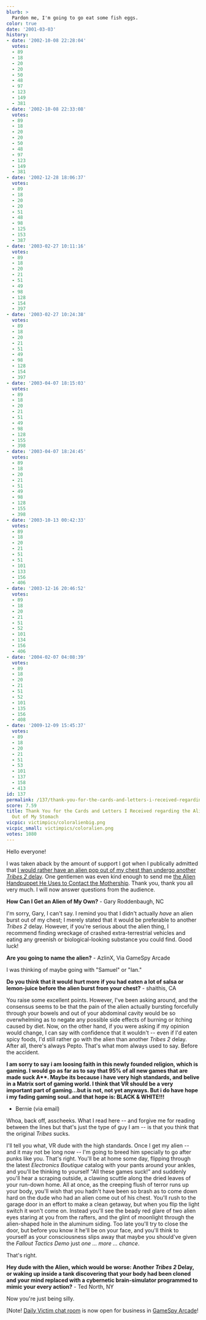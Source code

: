 ```yaml
---
blurb: >
  Pardon me, I'm going to go eat some fish eggs.
color: true
date: '2001-03-03'
history:
- date: '2002-10-08 22:28:04'
  votes:
  - 89
  - 18
  - 20
  - 20
  - 50
  - 48
  - 97
  - 123
  - 149
  - 381
- date: '2002-10-08 22:33:08'
  votes:
  - 89
  - 18
  - 20
  - 20
  - 50
  - 48
  - 97
  - 123
  - 149
  - 381
- date: '2002-12-28 18:06:37'
  votes:
  - 89
  - 18
  - 20
  - 20
  - 51
  - 48
  - 98
  - 125
  - 153
  - 387
- date: '2003-02-27 10:11:16'
  votes:
  - 89
  - 18
  - 20
  - 21
  - 51
  - 49
  - 98
  - 128
  - 154
  - 397
- date: '2003-02-27 10:24:38'
  votes:
  - 89
  - 18
  - 20
  - 21
  - 51
  - 49
  - 98
  - 128
  - 154
  - 397
- date: '2003-04-07 18:15:03'
  votes:
  - 89
  - 18
  - 20
  - 21
  - 51
  - 49
  - 98
  - 128
  - 155
  - 398
- date: '2003-04-07 18:24:45'
  votes:
  - 89
  - 18
  - 20
  - 21
  - 51
  - 49
  - 98
  - 128
  - 155
  - 398
- date: '2003-10-13 00:42:33'
  votes:
  - 89
  - 18
  - 20
  - 21
  - 51
  - 51
  - 101
  - 133
  - 156
  - 406
- date: '2003-12-16 20:46:52'
  votes:
  - 89
  - 18
  - 20
  - 21
  - 51
  - 52
  - 101
  - 134
  - 156
  - 406
- date: '2004-02-07 04:08:39'
  votes:
  - 89
  - 18
  - 20
  - 21
  - 51
  - 52
  - 101
  - 135
  - 156
  - 408
- date: '2009-12-09 15:45:37'
  votes:
  - 89
  - 18
  - 20
  - 21
  - 51
  - 53
  - 101
  - 137
  - 158
  - 413
id: 137
permalink: /137/thank-you-for-the-cards-and-letters-i-received-regarding-the-alien-popping-out-of-my-stomach/
score: 7.59
title: Thank You for the Cards and Letters I Received regarding the Alien Popping
  Out of My Stomach
vicpic: victimpics/coloralienbig.png
vicpic_small: victimpics/coloralien.png
votes: 1080
---
```


Hello everyone!

I was taken aback by the amount of support I got when I publically
admitted that [I would rather have an alien pop out of my chest than
undergo another *Tribes 2* delay](@/victim/129.md). One gentlemen was
even kind enough to send me [the Alien Handpuppet He Uses to Contact the
Mothership](/img//graphics/blinky.png). Thank you, thank you all very
much. I will now answer questions from the audience.

**How Can I Get an Alien of My Own?** - Gary Roddenbaugh, NC

I'm sorry, Gary, I can't say. I remind you that I didn't actually *have*
an alien burst out of my chest; I merely stated that it would be
preferable to another *Tribes 2* delay. However, if you're serious about
the alien thing, I recommend finding wreckage of crashed
extra-terrestrial vehicles and eating any greenish or biological-looking
substance you could find. Good luck!

**Are you going to name the alien?** - AzlinX, Via GameSpy Arcade

I was thinking of maybe going with "Samuel" or "Ian."

**Do you think that it would hurt more if you had eaten a lot of salsa
or lemon-juice before the alien burst from your chest?** - shaithis, CA

You raise some excellent points. However, I've been asking around, and
the consensus seems to be that the pain of the alien actually bursting
forcefully through your bowels and out of your abdominal cavity would be
so overwhelming as to negate any possible side effects of burning or
itching caused by diet. Now, on the other hand, if you were asking if my
opinion would change, I can say with confidence that it wouldn't -- even
if I'd eaten spicy foods, I'd still rather go with the alien than
another *Tribes 2* delay. After all, there's always Pepto. That's what
mom always used to say. Before the accident.

**I am sorry to say i am loosing faith in this newly founded religion,
which is gaming. I would go as far as to say that 95% of all new games
that are made suck A\*\*. Maybe its because i have very high standards,
and belive in a Matrix sort of gaming world. I think that VR should be a
very important part of gaming...but is not, not yet anyways. But i do
have hope i my fading gaming soul..and that hope is: BLACK & WHITE!!!**
- Bernie (via email)

Whoa, back off, asscheeks. What I read here -- and forgive me for
reading between the lines but that's just the type of guy I am -- is
that you think that the original *Tribes* sucks.

I'll tell you what, VR dude with the high standards. Once I get my alien
-- and it may not be long now -- I'm going to breed him specially to go
after punks like you. That's right. You'll be at home some day, flipping
through the latest *Electronics Boutique* catalog with your pants around
your ankles, and you'll be thinking to yourself "All these games suck!"
and suddenly you'll hear a scraping outside, a clawing scuttle along the
dried leaves of your run-down home. All at once, as the creeping flush
of terror runs up your body, you'll wish that you hadn't have been so
brash as to come down hard on the dude who had an alien come out of his
chest. You'll rush to the garage door in an effort to make a clean
getaway, but when you flip the light switch it won't come on. Instead
you'll see the beady red glare of two alien eyes staring at you from the
rafters, and the glint of moonlight through the alien-shaped hole in the
aluminum siding. Too late you'll try to close the door, but before you
know it he'll be on your face, and you'll think to yourself as your
consciousness slips away that maybe you should've given the *Fallout
Tactics Demo* just *one ... more ... chance*.

That's right.

**Hey dude with the Alien, which would be worse: Another *Tribes 2*
Delay, or waking up inside a tank discovering that your body had been
cloned and your mind replaced with a cybernetic brain-simulator
programmed to mimic your every action?** - Ted North, NY

Now you're just being silly.

\[Note! [Daily Victim chat
room](https://web.archive.org/web/20010303000000/http://www.gamespyarcade.com/launch/launch.asp?gamename=c_dailyvictim)
is now open for business in [GameSpy
Arcade](https://web.archive.org/web/20010303000000/http://www.gamespyarcade.com/)!
